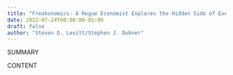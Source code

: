 ```yaml
---
title: "Freakonomics: A Rogue Economist Explores the Hidden Side of Everything"
date: 2022-07-24T00:00:00-05:00
draft: false
author: "Steven D. Levitt/Stephen J. Dubner"
---
```


SUMMARY

<!--more-->

CONTENT